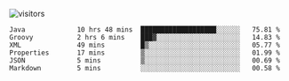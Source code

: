 ![visitors](https://visitor-badge.glitch.me/badge?page_id=superbaba.superbaba&left_color=green&right_color=red)

<!--START_SECTION:waka-->

```text
Java             10 hrs 48 mins  ███████████████████░░░░░░   75.81 %
Groovy           2 hrs 6 mins    ███▓░░░░░░░░░░░░░░░░░░░░░   14.83 %
XML              49 mins         █▒░░░░░░░░░░░░░░░░░░░░░░░   05.77 %
Properties       17 mins         ▒░░░░░░░░░░░░░░░░░░░░░░░░   01.99 %
JSON             5 mins          ▒░░░░░░░░░░░░░░░░░░░░░░░░   00.69 %
Markdown         5 mins          ░░░░░░░░░░░░░░░░░░░░░░░░░   00.58 %
```

<!--END_SECTION:waka-->
